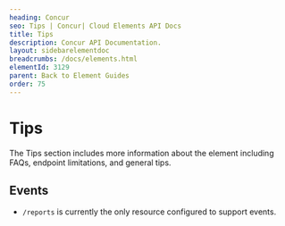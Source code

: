 ```yaml
---
heading: Concur
seo: Tips | Concur| Cloud Elements API Docs
title: Tips
description: Concur API Documentation.
layout: sidebarelementdoc
breadcrumbs: /docs/elements.html
elementId: 3129
parent: Back to Element Guides
order: 75
---
```


# Tips

The Tips section includes more information about the element including FAQs, endpoint limitations, and general tips.

## Events

* `/reports` is currently the only resource configured to support events.
